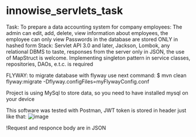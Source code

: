 # innowise_servlets_task
Task:
To prepare a data accounting system for company employees:
    The admin can edit, add, delete, view information about employees, the employee can only view
    Passwords in the database are stored ONLY in hashed form
    Stack: Servlet API 3.0 and later, Jackson, Lombok, any relational DBMS to taste, responses from the server only in JSON, the use of MapStruct is welcome.
    Implementing singleton pattern in service classes, repositories, DAOs, e.t.c. is required
    
FLYWAY: to migrate database with flyway use next command: $ mvn clean flyway:migrate -Dflyway.configFiles=myFlywayConfig.conf

Project is using MySql to store data, so you need to have installed mysql on your device

This software was tested with Postman, JWT token is stored in header just like that:
![image](https://user-images.githubusercontent.com/113788413/229105392-e4815022-ecb1-4ded-83eb-3868f785b907.png)

!Request and responce body are in JSON

